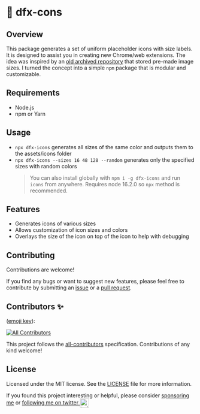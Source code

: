# 🎨 dfx-cons

## Overview

This package generates a set of uniform placeholder icons with size labels. It is designed to assist you in creating new Chrome/web extensions. The idea was inspired by an [old archived repository](https://github.com/jbrudvik/chrome-extension-icon-sizes) that stored pre-made image sizes. I turned the concept into a simple `npm` package that is modular and customizable.

## Requirements

- Node.js
- npm or Yarn

## Usage

- `npx dfx-icons` generates all sizes of the same color and outputs them to the assets/icons folder
- `npx dfx-icons --sizes 16 48 128 --random` generates only the specified sizes with random colors
  > You can also install globally with `npm i -g dfx-icons` and run `icons` from anywhere. Requires node 16.2.0 so `npx` method is recommended.

## Features

- Generates icons of various sizes
- Allows customization of icon sizes and colors
- Overlays the size of the icon on top of the icon to help with debugging

## Contributing

Contributions are welcome!

If you find any bugs or want to suggest new features, please feel free to contribute by submitting an [issue](https://github.com/itsbrex/dfx-icons/issues) or a [pull request](https://github.com/itsbrex/dfx-icons/pulls).

## Contributors ✨

([emoji key](https://github.com/all-contributors/all-contributors#emoji-key)):

<!-- ALL-CONTRIBUTORS-BADGE:START - Do not remove or modify this section -->

[![All Contributors](https://img.shields.io/github/all-contributors/itsbrex/dfx-icons?color=ee8449&style=flat-square)](##Contributing)

<!-- ALL-CONTRIBUTORS-BADGE:END -->

<!-- ALL-CONTRIBUTORS-LIST:START - Do not remove or modify this section -->
<!-- prettier-ignore-start -->
<!-- markdownlint-disable -->

<!-- markdownlint-restore -->
<!-- prettier-ignore-end -->

<!-- ALL-CONTRIBUTORS-LIST:END -->

This project follows the [all-contributors](https://allcontributors.org/) specification. Contributions of any kind welcome!

## License

Licensed under the MIT license. See the [LICENSE](./LICENSE) file for more information.

If you found this project interesting or helpful, please consider [sponsoring me](https://github.com/sponsors/itsbrex) or <a href="https://twitter.com/itsbrex">following me on twitter <img src="https://storage.googleapis.com/saasify-assets/twitter-logo.svg" alt="twitter" height="24px" align="center"></a>
